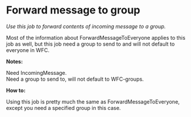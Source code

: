 # Forward message to group #

*Use this job to forward contents of incoming message to a group.*

Most of the information about ForwardMessageToEveryone applies to this job as well, but this job need a group to send to and will not default to everyone in WFC.



**Notes:**

Need IncomingMessage.  
Need a group to send to, will not default to WFC-groups.


**How to:**

Using this job is pretty much the same as ForwardMessageToEveryone, except you need a specified group in this case.
